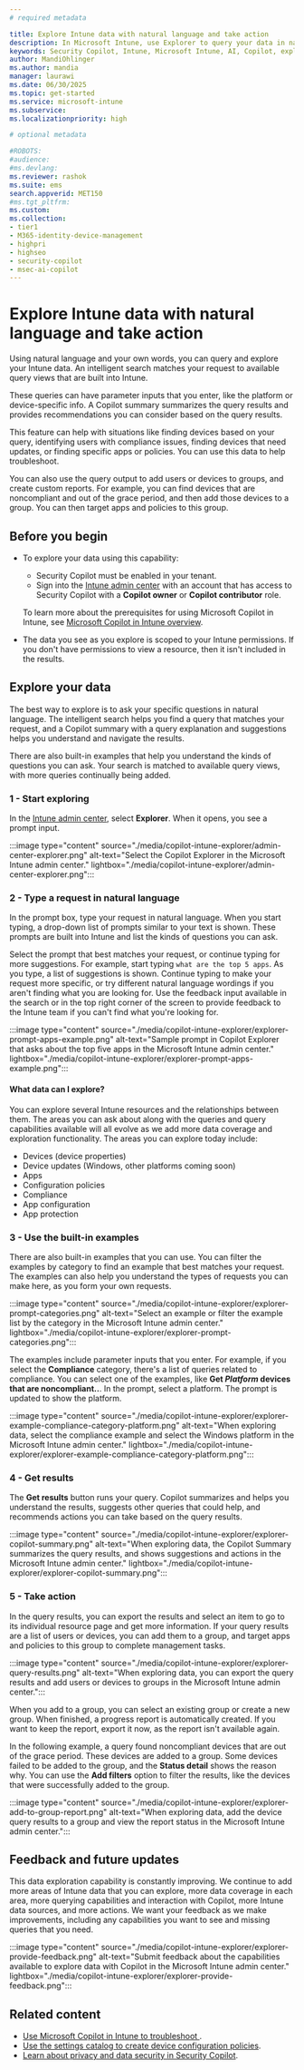 ```yaml
---
# required metadata

title: Explore Intune data with natural language and take action
description: In Microsoft Intune, use Explorer to query your data in natural language and run built-in queries that match your request. Copilot summarizes the results, and provides recommendations and actions based on the query results. You can also create policies that target users and groups in the query results. Use this feature to explore your Intune data, troubleshoot issues, and create custom reports.
keywords: Security Copilot, Intune, Microsoft Intune, AI, Copilot, explorer, query, data exploration, natural language
author: MandiOhlinger
ms.author: mandia
manager: laurawi
ms.date: 06/30/2025
ms.topic: get-started
ms.service: microsoft-intune
ms.subservice:
ms.localizationpriority: high

# optional metadata

#ROBOTS:
#audience:
#ms.devlang:
ms.reviewer: rashok
ms.suite: ems
search.appverid: MET150
#ms.tgt_pltfrm:
ms.custom:
ms.collection:
- tier1
- M365-identity-device-management
- highpri
- highseo
- security-copilot
- msec-ai-copilot
---
```


# Explore Intune data with natural language and take action

Using natural language and your own words, you can query and explore your Intune data. An intelligent search matches your request to available query views that are built into Intune.

These queries can have parameter inputs that you enter, like the platform or device-specific info. A Copilot summary summarizes the query results and provides recommendations you can consider based on the query results.

This feature can help with situations like finding devices based on your query, identifying users with compliance issues, finding devices that need updates, or finding specific apps or policies. You can use this data to help troubleshoot.

You can also use the query output to add users or devices to groups, and create custom reports. For example, you can find devices that are noncompliant and out of the grace period, and then add those devices to a group. You can then target apps and policies to this group.

## Before you begin

- To explore your data using this capability:

  - Security Copilot must be enabled in your tenant.
  - Sign into the [Intune admin center](https://go.microsoft.com/fwlink/?linkid=2109431) with an account that has access to Security Copilot with a **Copilot owner** or **Copilot contributor** role.

  To learn more about the prerequisites for using Microsoft Copilot in Intune, see [Microsoft Copilot in Intune overview](copilot-intune-overview.md).

- The data you see as you explore is scoped to your Intune permissions. If you don't have permissions to view a resource, then it isn't included in the results.

## Explore your data

The best way to explore is to ask your specific questions in natural language. The intelligent search helps you find a query that matches your request, and a Copilot summary with a query explanation and suggestions helps you understand and navigate the results.

There are also built-in examples that help you understand the kinds of questions you can ask. Your search is matched to available query views, with more queries continually being added.

### 1 - Start exploring

In the [Intune admin center](https://go.microsoft.com/fwlink/?linkid=2109431), select **Explorer**. When it opens, you see a prompt input.

:::image type="content" source="./media/copilot-intune-explorer/admin-center-explorer.png" alt-text="Select the Copilot Explorer in the Microsoft Intune admin center." lightbox="./media/copilot-intune-explorer/admin-center-explorer.png":::

### 2 - Type a request in natural language

In the prompt box, type your request in natural language. When you start typing, a drop-down list of prompts similar to your text is shown. These prompts are built into Intune and list the kinds of questions you can ask.

Select the prompt that best matches your request, or continue typing for more suggestions. For example, start typing `what are the top 5 apps`. As you type, a list of suggestions is shown. Continue typing to make your request more specific, or try different natural language wordings if you aren't finding what you are looking for. Use the feedback input available in the search or in the top right corner of the screen to provide feedback to the Intune team if you can't find what you're looking for.

:::image type="content" source="./media/copilot-intune-explorer/explorer-prompt-apps-example.png" alt-text="Sample prompt in Copilot Explorer that asks about the top five apps in the Microsoft Intune admin center." lightbox="./media/copilot-intune-explorer/explorer-prompt-apps-example.png":::

#### What data can I explore?
You can explore several Intune resources and the relationships between them. The areas you can ask about along with the queries and query capabilities available will all evolve as we add more data coverage and exploration functionality. The areas you can explore today include:

- Devices (device properties)
- Device updates (Windows, other platforms coming soon)
- Apps
- Configuration policies
- Compliance
- App configuration
- App protection

### 3 - Use the built-in examples

There are also built-in examples that you can use. You can filter the examples by category to find an example that best matches your request. The examples can also help you understand the types of requests you can make here, as you form your own requests.

:::image type="content" source="./media/copilot-intune-explorer/explorer-prompt-categories.png" alt-text="Select an example or filter the example list by the category in the Microsoft Intune admin center." lightbox="./media/copilot-intune-explorer/explorer-prompt-categories.png":::

The examples include parameter inputs that you enter. For example, if you select the **Compliance** category, there's a list of queries related to compliance. You can select one of the examples, like **Get *Platform* devices that are noncompliant..**. In the prompt, select a platform. The prompt is updated to show the platform.

:::image type="content" source="./media/copilot-intune-explorer/explorer-example-compliance-category-platform.png" alt-text="When exploring data, select the compliance example and select the Windows platform in the Microsoft Intune admin center." lightbox="./media/copilot-intune-explorer/explorer-example-compliance-category-platform.png":::

### 4 - Get results

The **Get results** button runs your query. Copilot summarizes and helps you understand the results, suggests other queries that could help, and recommends actions you can take based on the query results.

:::image type="content" source="./media/copilot-intune-explorer/explorer-copilot-summary.png" alt-text="When exploring data, the Copilot Summary summarizes the query results, and shows suggestions and actions in the Microsoft Intune admin center." lightbox="./media/copilot-intune-explorer/explorer-copilot-summary.png":::

### 5 - Take action

In the query results, you can export the results and select an item to go to its individual resource page and get more information. If your query results are a list of users or devices, you can add them to a group, and target apps and policies to this group to complete management tasks.

:::image type="content" source="./media/copilot-intune-explorer/explorer-query-results.png" alt-text="When exploring data, you can export the query results and add users or devices to groups in the Microsoft Intune admin center.":::

When you add to a group, you can select an existing group or create a new group. When finished, a progress report is automatically created. If you want to keep the report, export it now, as the report isn't available again.

In the following example, a query found noncompliant devices that are out of the grace period. These devices are added to a group. Some devices failed to be added to the group, and the **Status detail** shows the reason why. You can use the **Add filters** option to filter the results, like the devices that were successfully added to the group.

:::image type="content" source="./media/copilot-intune-explorer/explorer-add-to-group-report.png" alt-text="When exploring data, add the device query results to a group and view the report status in the Microsoft Intune admin center.":::

## Feedback and future updates

This data exploration capability is constantly improving. We continue to add more areas of Intune data that you can explore, more data coverage in each area, more querying capabilities and interaction with Copilot, more Intune data sources, and more actions. We want your feedback as we make improvements, including any capabilities you want to see and missing queries that you need.

:::image type="content" source="./media/copilot-intune-explorer/explorer-provide-feedback.png" alt-text="Submit feedback about the capabilities available to explore data with Copilot in the Microsoft Intune admin center." lightbox="./media/copilot-intune-explorer/explorer-provide-feedback.png":::

## Related content

- [Use Microsoft Copilot in Intune to troubleshoot ](copilot-devices.md).
- [Use the settings catalog to create device configuration policies](../configuration/settings-catalog.md).
- [Learn about privacy and data security in Security Copilot](security-copilot.md#privacy-and-data-security-in-security-copilot).

